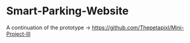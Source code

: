 # Smart-Parking-Website
A continuation of the prototype -> https://github.com/Thepetapixl/Mini-Project-III
